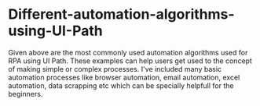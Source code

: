 # Different-automation-algorithms-using-UI-Path
Given above are the most commonly used automation algorithms used for RPA using UI Path. These examples can help users get used to the concept of making simple or complex processes. I've included many basic automation processes like browser automation, email automation, excel automation, data scrapping etc which can be specially helpfull for the beginners.
